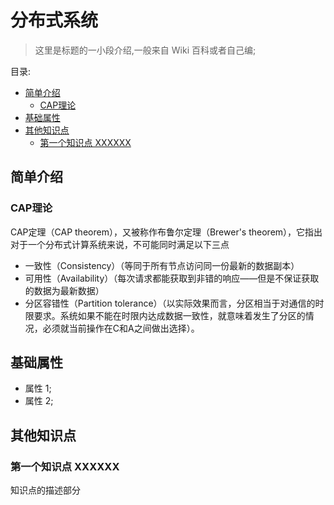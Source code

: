 # 分布式系统 <!-- omit in toc -->

> 这里是标题的一小段介绍,一般来自 Wiki 百科或者自己编;

目录:

- [简单介绍](#简单介绍)
  - [CAP理论](#cap理论)
- [基础属性](#基础属性)
- [其他知识点](#其他知识点)
  - [第一个知识点 XXXXXX](#第一个知识点-xxxxxx)

## 简单介绍

### CAP理论

CAP定理（CAP theorem），又被称作布鲁尔定理（Brewer's theorem），它指出对于一个分布式计算系统来说，不可能同时满足以下三点

- 一致性（Consistency）（等同于所有节点访问同一份最新的数据副本）
- 可用性（Availability）（每次请求都能获取到非错的响应——但是不保证获取的数据为最新数据）
- 分区容错性（Partition tolerance）（以实际效果而言，分区相当于对通信的时限要求。系统如果不能在时限内达成数据一致性，就意味着发生了分区的情况，必须就当前操作在C和A之间做出选择）。

## 基础属性

- 属性 1;
- 属性 2;

## 其他知识点

### 第一个知识点 XXXXXX

知识点的描述部分
